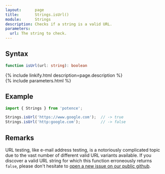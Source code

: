 ```yaml
---
layout:      page
title:       Strings.isUrl()
module:      Strings
description: Checks if a string is a valid URL.
parameters:
  url: The string to check.
---
```

## Syntax

```ts
function isUrl(url: string): boolean
```

<div class="description">{% include linkify.html description=page.description %}</div>
{% include parameters.html %}

## Example

```ts
import { Strings } from 'potence';

Strings.isUrl('https://www.google.com');  // -> true
Strings.isUrl('http:google.com');         // -> false
```

## Remarks

URL testing, like e-mail address testing, is a notoriously complicated topic due
to the vast number of different valid URL variants available. If you discover a
valid URL string for which this function erroneously returns `false`, please
don't hesitate to [open a new issue on our public
github](https://github.com/cengels/potence/issues/new).
